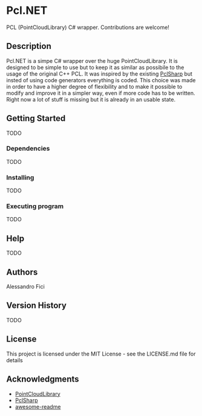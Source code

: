 # Pcl.NET
PCL (PointCloudLibrary) C# wrapper. Contributions are welcome!

## Description

Pcl.NET is a simpe C# wrapper over the huge PointCloudLibrary. It is designed to be simple to use but to keep it as similar as possibile to the usage of the 
original C++ PCL. It was inspired by the existing [PclSharp](https://github.com/jbruening/PclSharp) but insted of using code generators everything is 
coded. This choice was made in order to have a higher degree of flexibility and to make it possible to modify and improve it in a simpler way, even 
if more code has to be written. Right now a lot of stuff is missing but it is already in an usable state.

## Getting Started

TODO

### Dependencies

TODO

### Installing

TODO

### Executing program

TODO

## Help

TODO

## Authors

Alessandro Fici

## Version History

TODO

## License

This project is licensed under the MIT License - see the LICENSE.md file for details

## Acknowledgments

* [PointCloudLibrary](https://github.com/PointCloudLibrary/pcl)
* [PclSharp](https://github.com/jbruening/PclSharp)
* [awesome-readme](https://github.com/matiassingers/awesome-readme)

